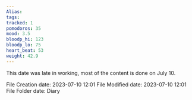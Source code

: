 ```yaml
---
Alias:
tags:
tracked: 1
pomodoros: 35
mood: 3.5
bloodp_hi: 123
bloodp_lo: 75
heart_beat: 53
weight: 42.9
---
```


This date was late in working, most of the content is done on July 10.

File Creation date: 2023-07-10 12:01
File Modified date: 2023-07-10 12:01
File Folder date: Diary